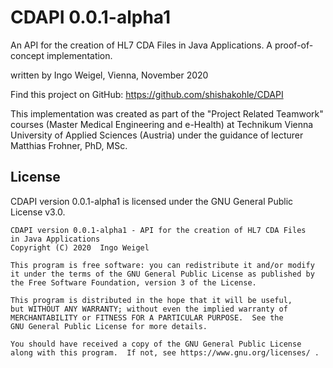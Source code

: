# CDAPI 0.0.1-alpha1
An API for the creation of HL7 CDA Files in Java Applications.
A proof-of-concept implementation.

written by Ingo Weigel, Vienna, November 2020

Find this project on GitHub: https://github.com/shishakohle/CDAPI

This implementation was created as part of the "Project Related
Teamwork" courses (Master Medical Engineering and e-Health) at
Technikum Vienna University of Applied Sciences (Austria) under
the guidance of lecturer Matthias Frohner, PhD, MSc.

## License

CDAPI version 0.0.1-alpha1 is licensed under the GNU General
Public License v3.0.

    CDAPI version 0.0.1-alpha1 - API for the creation of HL7 CDA Files
    in Java Applications
    Copyright (C) 2020  Ingo Weigel
    
    This program is free software: you can redistribute it and/or modify
    it under the terms of the GNU General Public License as published by
    the Free Software Foundation, version 3 of the License.
    
    This program is distributed in the hope that it will be useful,
    but WITHOUT ANY WARRANTY; without even the implied warranty of
    MERCHANTABILITY or FITNESS FOR A PARTICULAR PURPOSE.  See the
    GNU General Public License for more details.
    
    You should have received a copy of the GNU General Public License
    along with this program.  If not, see https://www.gnu.org/licenses/ .
